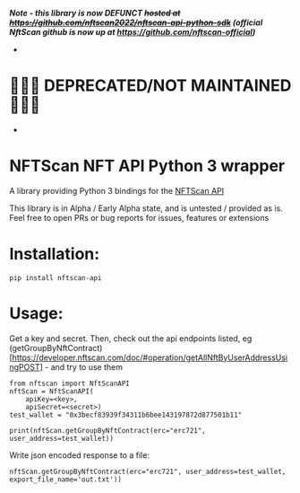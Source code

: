 **_Note - this library is now DEFUNCT ~~hosted at https://github.com/nftscan2022/nftscan-api-python-sdk~~ (official NftScan github is now up at https://github.com/nftscan-official)_**


-
# 🚨🚨🚨 DEPRECATED/NOT MAINTAINED 🚨🚨🚨
-

# NFTScan NFT API Python 3 wrapper

A library providing Python 3 bindings for the [NFTScan API](https://developer.nftscan.com/)

This library is in Alpha / Early Alpha state, and is untested / provided as is. Feel free to open PRs or bug reports for issues, features or extensions

# Installation:

```
pip install nftscan-api
```

# Usage:

Get a key and secret. Then, check out the api endpoints listed, eg (getGroupByNftContract)[https://developer.nftscan.com/doc/#operation/getAllNftByUserAddressUsingPOST] - and try to use them

```
from nftscan import NftScanAPI
nftScan = NftScanAPI(
    apiKey=<key>,
    apiSecret=<secret>)
test_wallet = "0x3becf83939f34311b6bee143197872d877501b11"

print(nftScan.getGroupByNftContract(erc="erc721", user_address=test_wallet))
```

Write json encoded response to a file:

```
nftScan.getGroupByNftContract(erc="erc721", user_address=test_wallet, export_file_name='out.txt'))

```
